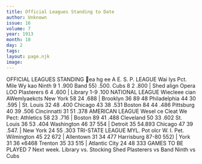 ```yaml
---
title: Official Leagues Standing to Date
author: Unknown
issue: 16
volume: 7
year: 1913
month: 18
day: 2
tags:
layout: page.njk
image:
---
```

OFFICIAL LEAGUES STANDING ea hg ee A E. S. P. LEAGUE Wai lys Pct. Mile Wy kao Ninth 9 1 .900 Band 55) .500. Cubs 8 2 .800 | Shed align Opera LOO Plasterers 6 4 .600 | Library 1-9 .100 NATIONAL LEAGUE Wiecleee cian AWemlyaekcts New York 58 24 .688 | Brooklyn 36 89 48 Philadelphia 44 30 .595 | St. Louis 32 48 .400 Chicago 43 38 .531 Boston 84 44 .486 Pittsburg 40 39 .506 Cincinnatti 31 51 .378 AMERICAN LEAGUE Wesel ce Cleat We Pect: Athletics 58 23 .716 | Boston 89 41 .488 Cleveland 50 33 .602 St. Louis 36 53 .404 Washington 46 37 554 | Detroit 35 54.893 Chicago 47 39 .547. | New York 24 55 .303 TRI-STATE LEAGUE MYL. Pot olcr W. I. Pet. Wilmington 45 22 672 | Allentown 31 34 477 Harrisburg 87-80 552) | York 31 36 «6468 Trenton 35 33 515 | Atlantic City 24 48 333 GAMES TO BE PLAYED 7 Next week. Library vs. Stocking Shed Plasterers vs Band Ninth vs Cubs 
